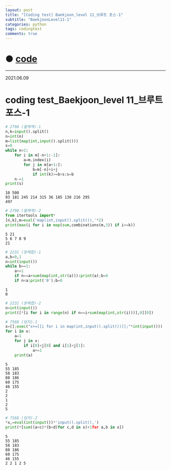 ```yaml
---
layout: post
title: "[Coding test] Baekjoon_level 11_브루트 포스-1"
subtitle: "BaekjoonLevel11-1"
categories: python
tags: codingtest
comments: true
---
```


# ● [code](https://github.com/JeongJaeyoung0/coding_test/blob/dbf077a16c2237b312758af7ab6969d601f2aee6/210609_Baekjoon_coding%20test_level%2011_%EB%B8%8C%EB%A3%A8%ED%8A%B8%20%ED%8F%AC%EC%8A%A4-1.ipynb)

***

2021.06.09
# coding test_Baekjoon_level 11_브루트 포스-1


```python
# 2798 (블랙잭)-1
n,k=input().split()
n=int(n)
m=list(map(int,input().split()))
s=0
while n>2:
    for i in m[-n+1:-1]:
        a=m.index(i)
        for j in m[a+1:]:
            b=m[-n]+i+j
            if int(k)>=b>s:s=b
    n-=1
print(s)
```

    10 500
    93 181 245 214 315 36 185 138 216 295
    497
    


```python
# 2798 (블랙잭)-2
from itertools import*
[n,k],m=eval('map(int,input().split()),'*2)
print(max(i for i in map(sum,combinations(m,3)) if i<=k))
```

    5 21
    5 6 7 8 9
    21
    


```python
# 2231 (분해합)-1
a,b=0,1
n=int(input())
while b==1:
    a+=1
    if n==a+sum(map(int,str(a))):print(a);b=0
    if n<a:print('0');b=0
```

    1
    0
    


```python
# 2231 (분해합)-2
n=int(input())
print([*[i for i in range(n) if n==i+sum(map(int,str(i)))],0][0])
```


```python
# 7568 (덩치)-1
x=[];exec("x+=[[i for i in map(int,input().split())]];"*int(input()))
for i in x:
    a=1
    for j in x:
        if i[0]<j[0] and i[1]<j[1]:
            a+=1
    print(a)
```

    5
    55 185
    58 183
    88 186
    60 175
    46 155
    2
    2
    1
    2
    5
    


```python
# 7568 (덩치)-2
*x,=eval(int(input())*'input().split(),')
print(*[sum((a<c)*(b<d)for c,d in x)+1for a,b in x])
```

    5
    55 185
    58 183
    88 186
    60 175
    46 155
    2 2 1 2 5